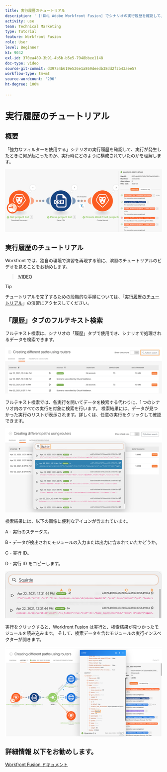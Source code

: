 ```yaml
---
title: 実行履歴のチュートリアル
description: ' [!DNL Adobe Workfront Fusion] でシナリオの実行履歴を確認して、何が起こったかを理解する方法を学びます。'
activity: use
team: Technical Marketing
type: Tutorial
feature: Workfront Fusion
role: User
level: Beginner
kt: 9042
exl-id: 370ea489-3b91-4b5b-b5e5-7948bbee1148
doc-type: video
source-git-commit: d39754b619e526e1a869deedb38dd2f2b43aee57
workflow-type: tm+mt
source-wordcount: '296'
ht-degree: 100%

---
```


# 実行履歴のチュートリアル

## 概要

「強力なフィルターを使用する」シナリオの実行履歴を確認して、実行が発生したときに何が起こったのか、実行時にどのように構成されていたのかを理解します。

![Fusion シナリオの実行履歴の画像](assets/execution-history-and-scheduling-1.png)

## 実行履歴のチュートリアル

Workfront では、独自の環境で演習を再現する前に、演習のチュートリアルのビデオを見ることをお勧めします。

>[!VIDEO](https://video.tv.adobe.com/v/335283/?quality=12)

>[!TIP]
>
>チュートリアルを完了するための段階的な手順については、「[実行履歴のチュートリアル](https://experienceleague.adobe.com/docs/workfront-learn/tutorials-workfront/fusion/exercises/execution-history.html?lang=ja)」の演習にアクセスしてください。

## 「履歴」タブのフルテキスト検索

フルテキスト検索は、シナリオの「履歴」タブで使用でき、シナリオで処理されるデータを検索できます。

![実行履歴検索の画像](assets/execution-history-and-scheduling-2.png)

フルテキスト検索では、各実行を開いてデータを検索する代わりに、1 つのシナリオ内のすべての実行を対象に検索を行います。 検索結果には、データが見つかった実行のリストが表示されます。詳しくは、任意の実行をクリックして確認できます。

![実行履歴検索の画像](assets/execution-history-and-scheduling-3.png)

検索結果には、以下の画像に便利なアイコンが含まれています。

A - 実行のステータス。

B - データが検出されたモジュールの入力または出力に含まれていたかどうか。

C - 実行 ID。

D - 実行 ID をコピーします。

![実行履歴の検索結果の画像](assets/execution-history-and-scheduling-4.png)

実行をクリックすると、Workfront Fusion は実行と、検索結果が見つかったモジュールを読み込みます。 そして、検索データを含むモジュールの実行インスペクターが開きます。

![実行履歴リンクの画像](assets/execution-history-and-scheduling-5.png)


## 詳細情報 以下をお勧めします。

[Workfront Fusion ドキュメント](https://experienceleague.adobe.com/docs/workfront/using/adobe-workfront-fusion/workfront-fusion-2.html?lang=ja)
